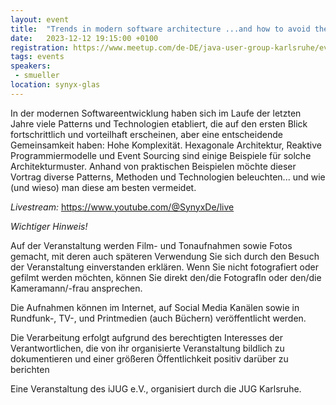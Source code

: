 ```yaml
---
layout: event
title:  "Trends in modern software architecture ...and how to avoid them"
date:   2023-12-12 19:15:00 +0100
registration: https://www.meetup.com/de-DE/java-user-group-karlsruhe/events/296236433/
tags: events
speakers:
 - smueller
location: synyx-glas
---
```


In der modernen Softwareentwicklung haben sich im Laufe der letzten
Jahre viele Patterns und Technologien etabliert, die auf den ersten
Blick fortschrittlich und vorteilhaft erscheinen, aber eine
entscheidende Gemeinsamkeit haben: Hohe Komplexität. Hexagonale
Architektur, Reaktive Programmiermodelle und Event Sourcing sind einige
Beispiele für solche Architekturmuster. Anhand von praktischen
Beispielen möchte dieser Vortrag diverse Patterns, Methoden und
Technologien beleuchten... und wie (und wieso) man diese am besten
vermeidet.

*Livestream:*
https://www.youtube.com/@SynyxDe/live

*Wichtiger Hinweis!*

Auf der Veranstaltung werden Film- und Tonaufnahmen sowie Fotos gemacht, mit deren auch späteren Verwendung Sie sich durch den Besuch der Veranstaltung einverstanden erklären. Wenn Sie nicht fotografiert oder gefilmt werden möchten, können Sie direkt den/die FotografIn oder den/die Kameramann/-frau ansprechen.

Die Aufnahmen können im Internet, auf Social Media Kanälen sowie in Rundfunk-, TV-, und Printmedien (auch Büchern) veröffentlicht werden.

Die Verarbeitung erfolgt aufgrund des berechtigten Interesses der Verantwortlichen, die von ihr organisierte Veranstaltung bildlich zu dokumentieren und einer größeren Öffentlichkeit positiv darüber zu berichten

Eine Veranstaltung des iJUG e.V., organisiert durch die JUG Karlsruhe.
